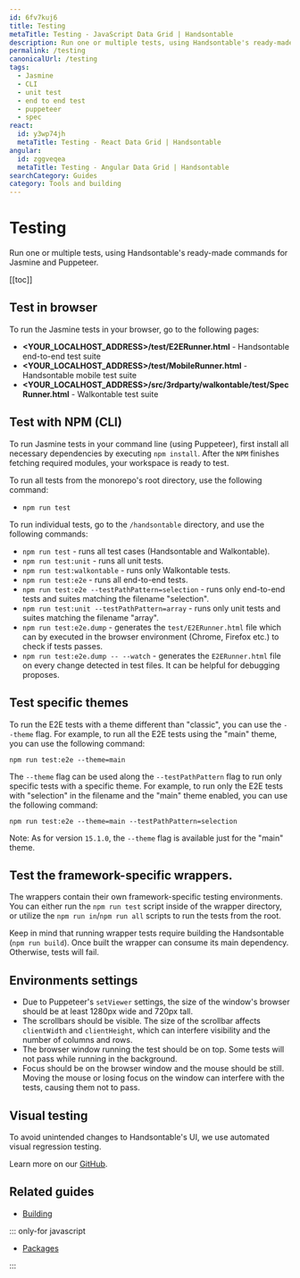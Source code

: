 ```yaml
---
id: 6fv7kuj6
title: Testing
metaTitle: Testing - JavaScript Data Grid | Handsontable
description: Run one or multiple tests, using Handsontable's ready-made commands for Jasmine and Puppeteer.
permalink: /testing
canonicalUrl: /testing
tags:
  - Jasmine
  - CLI
  - unit test
  - end to end test
  - puppeteer
  - spec
react:
  id: y3wp74jh
  metaTitle: Testing - React Data Grid | Handsontable
angular:
  id: zggveqea
  metaTitle: Testing - Angular Data Grid | Handsontable
searchCategory: Guides
category: Tools and building
---
```


# Testing

Run one or multiple tests, using Handsontable's ready-made commands for Jasmine and Puppeteer.

[[toc]]

## Test in browser

To run the Jasmine tests in your browser, go to the following pages:

- **<YOUR\_LOCALHOST\_ADDRESS>/test/E2ERunner.html** - Handsontable end-to-end test suite
- **<YOUR\_LOCALHOST\_ADDRESS>/test/MobileRunner.html** - Handsontable mobile test suite
- **<YOUR\_LOCALHOST\_ADDRESS>/src/3rdparty/walkontable/test/SpecRunner.html** - Walkontable test suite

## Test with NPM (CLI)

To run Jasmine tests in your command line (using Puppeteer), first install all necessary dependencies by executing `npm install`. After the `NPM` finishes fetching required modules, your workspace is ready to test.

To run all tests from the monorepo's root directory, use the following command:
- `npm run test`

To run individual tests, go to the `/handsontable` directory, and use the following commands:
- `npm run test` - runs all test cases (Handsontable and Walkontable).
- `npm run test:unit` - runs all unit tests.
- `npm run test:walkontable` - runs only Walkontable tests.
- `npm run test:e2e` - runs all end-to-end tests.
- `npm run test:e2e --testPathPattern=selection` - runs only end-to-end tests and suites matching the filename "selection".
- `npm run test:unit --testPathPattern=array` - runs only unit tests and suites matching the filename "array".
- `npm run test:e2e.dump` - generates the `test/E2ERunner.html` file which can by executed in the browser environment (Chrome, Firefox etc.) to check if tests passes.
- `npm run test:e2e.dump -- --watch` - generates the `E2ERunner.html` file on every change detected in test files. It can be helpful for debugging proposes.

## Test specific themes
To run the E2E tests with a theme different than "classic", you can use the `--theme` flag.
For example, to run all the E2E tests using the "main" theme, you can use the following command:
```
npm run test:e2e --theme=main
```

The `--theme` flag can be used along the `--testPathPattern` flag to run only specific tests with a specific theme.
For example, to run only the E2E tests with "selection" in the filename and the "main" theme enabled, you can use the following command:
```
npm run test:e2e --theme=main --testPathPattern=selection
```

Note: As for version `15.1.0`, the `--theme` flag is available just for the "main" theme.

## Test the framework-specific wrappers.

The wrappers contain their own framework-specific testing environments. You can either run the `npm run test` script inside of the wrapper directory, or utilize the `npm run in`/`npm run all` scripts to run the tests from the root.

Keep in mind that running wrapper tests require building the Handsontable (`npm run build`). Once built the wrapper can consume its main dependency. Otherwise, tests will fail.

## Environments settings

- Due to Puppeteer's `setViewer` settings, the size of the window's browser should be at least 1280px wide and 720px tall.
- The scrollbars should be visible. The size of the scrollbar affects `clientWidth` and `clientHeight`, which can interfere visibility and the number of columns and rows.
- The browser window running the test should be on top. Some tests will not pass while running in the background.
- Focus should be on the browser window and the mouse should be still. Moving the mouse or losing focus on the window can interfere with the tests, causing them not to pass.

## Visual testing

To avoid unintended changes to Handsontable's UI, we use automated visual regression testing.

Learn more on our [GitHub](https://github.com/handsontable/handsontable/blob/develop/visual-tests/README.md).

## Related guides

<div class="boxes-list gray">

- [Building](@/guides/tools-and-building/custom-builds/custom-builds.md)

::: only-for javascript

- [Packages](@/guides/tools-and-building/packages/packages.md)

:::

</div>
